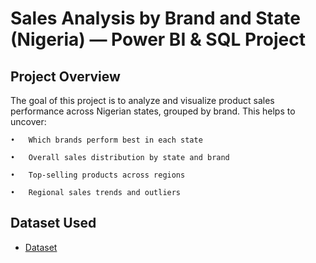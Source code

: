 # Sales Analysis by Brand and State (Nigeria) — Power BI & SQL Project
## Project Overview
The goal of this project is to analyze and visualize product sales performance across Nigerian states, grouped by brand. This helps to uncover:

	•	Which brands perform best in each state
 
	•	Overall sales distribution by state and brand
 
	•	Top-selling products across regions
 
	•	Regional sales trends and outliers
## Dataset Used
- <a href="https://github.com/Tomisin-R/portfolioproject/blob/main/state%20breakdown.csv">Dataset</a>
 

